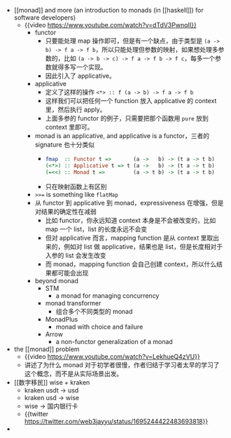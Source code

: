 - [[monad]] and more (an introduction to monads (in [[haskell]]) for software developers)
	- {{video https://www.youtube.com/watch?v=dTdV3PwnqII}}
		- functor
			- 只要能处理 map 操作即可，但是有一个缺点，由于类型是 `(a -> b) -> f a -> f b`，所以只能处理但参数的映射，如果想处理多参数的，比如 `(a -> b -> c) -> f a -> f b -> f c`，每多一个参数就得多写一个实现。
			- 因此引入了 applicative。
		- applicative
			- 定义了这样的操作 `<*> :: f (a -> b) -> f a -> f b`
			- 这样我们可以把任何一个 function 放入 applicative 的 context 里，然后执行 apply。
			- 上面多参的 functor 的例子，只需要把那个函数用 `pure` 放到 context 里即可。
		- monad is an applicative, and applicative is a functor，三者的 signature 也十分类似
			- ```haskell
			  fmap  :: Functor t =>       (a ->   b) -> (t a -> t b)
			  (<*>) :: Applicative t => t (a ->   b) -> (t a -> t b)
			  (=<<) :: Monad t =>         (a -> t b) -> (t a -> t b)
			  ```
			- 只在映射函数上有区别
		- `>>=` is something like `flatMap`
		- 从 functor 到 applicative 到 monad，expressiveness 在增强，但是对结果的确定性在减弱
			- 比如 functor，你永远知道 context 本身是不会被改变的，比如 map 一个 list，list 的长度永远不会变
			- 但对 applicative 而言，mapping function 是从 context 里取出来的，例如对 list 做 applicative，结果也是 list，但是长度相对于入参的 list 会发生改变
			- 而 monad，mapping function 会自己创建 context，所以什么结果都可能会出现
		- beyond monad
			- STM
				- a monad for managing concurrency
			- monad transformer
				- 组合多个不同类型的 monad
			- MonadPlus
				- monad with choice and failure
			- Arrow
				- a non-functor generalization of a monad
- the [[monad]] problem
	- {{video https://www.youtube.com/watch?v=LekhueQ4zVU}}
	- 讲述了为什么 monad 对于初学者很慢，作者归结于学习者太早的学习了这个概念，而不是从实际场景出发。
- [[数字移民]] wise + kraken
	- kraken usdt -> usd
	- kraken usd -> wise
	- wise -> 国内银行卡
	- {{twitter https://twitter.com/web3jayyu/status/1695244422483693818}}
-